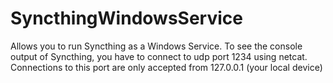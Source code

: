 # SyncthingWindowsService
Allows you to run Syncthing as a Windows Service.
To see the console output of Syncthing, you have to connect to udp port 1234 using netcat.
Connections to this port are only accepted from 127.0.0.1 (your local device)

